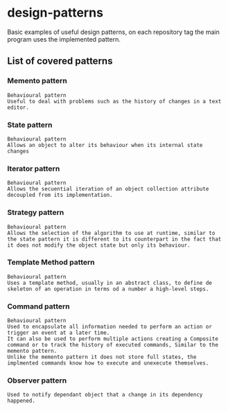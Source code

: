 # design-patterns
Basic examples of useful design patterns, on each repository tag the main program
uses the implemented pattern.

## List of covered patterns

### Memento pattern
    Behavioural pattern
    Useful to deal with problems such as the history of changes in a text editor.
    
### State pattern
    Behavioural pattern
    Allows an object to alter its behaviour when its internal state changes

### Iterator pattern
    Behavioural pattern
    Allows the secuential iteration of an object collection attribute decoupled from its implementation.
    
### Strategy pattern
    Behavioural pattern
    Allows the selection of the algorithm to use at runtime, similar to the state pattern it is different to its counterpart in the fact that it does not modify the object state but only its behaviour.

### Template Method pattern
    Behavioural pattern
    Uses a template method, usually in an abstract class, to define de skeleton of an operation in terms od a number a high-level steps.
    
### Command pattern
    Behavioural pattern
    Used to encapsulate all information needed to perform an action or trigger an event at a later time. 
    It can also be used to perform multiple actions creating a Composite command or to track the history of executed commands, Similar to the memento pattern.
    Unlike the memento pattern it does not store full states, the implmented commands know how to execute and unexecute themselves.
    
### Observer pattern
    Used to notify dependant object that a change in its dependency happened.